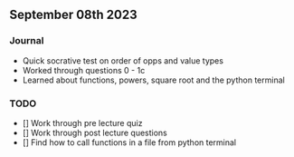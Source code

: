 ## September 08th 2023

### Journal

- Quick socrative test on order of opps and value types
- Worked through questions 0 - 1c
- Learned about functions, powers, square root and the python terminal

### TODO

- [] Work through pre lecture quiz 
- [] Work through post lecture questions
- [] Find how to call functions in a file from python terminal